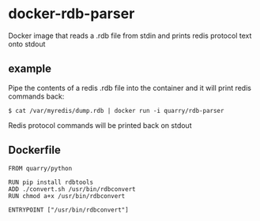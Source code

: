 docker-rdb-parser
=================

Docker image that reads a .rdb file from stdin and prints redis protocol text onto stdout

## example

Pipe the contents of a redis .rdb file into the container and it will print redis commands back:

```
$ cat /var/myredis/dump.rdb | docker run -i quarry/rdb-parser
```

Redis protocol commands will be printed back on stdout

## Dockerfile

```
FROM quarry/python

RUN pip install rdbtools
ADD ./convert.sh /usr/bin/rdbconvert
RUN chmod a+x /usr/bin/rdbconvert

ENTRYPOINT ["/usr/bin/rdbconvert"]
```
